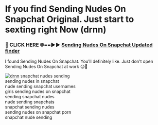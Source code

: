 # If you find Sending Nudes On Snapchat Original. Just start to sexting right Now (drnn)

<h3>🔴 CLICK HERE 🌐==►► <a href="https://tinyurl.com/mtbk5fxa" rel="nofollow">Sending Nudes On Snapchat Updated finder</a></h3>

I found Sending Nudes On Snapchat. You'll definitely like. Just don't open Sending Nudes On Snapchat at work 😉💬

[![drnn](https://i.imgur.com/Q8WKrnY.jpeg)](https://tinyurl.com/mtbk5fxa)
snapchat nudes sending<br>
sending nudes in snapchat<br>
nude sending snapchat usernames<br>
girls sending nudes on snapchat<br>
sending snapchat nudes<br>
nude sending snapchats<br>
snapchat sending nudes<br>
sending nudes on snapchat porn<br>
snapchat nude sending